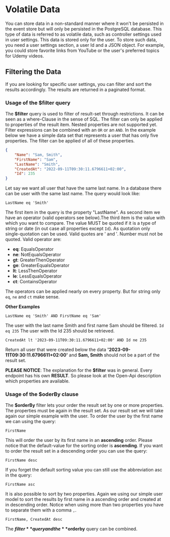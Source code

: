 # Volatile Data

You can store data in a non-standard manner where it won't be persisted in the event store but will only be persisted in the PostgreSQL database. This type of data is referred to as volatile data, such as controller settings used in user settings. This data is stored only for the user. To store such data, you need a user settings section, a user Id and a JSON object. For example, you could store favorite links from YouTube or the user's preferred topics for Udemy videos. 

## Filtering the Data
If you are looking for specific user settings, you can filter and sort the results accordingly. The results are returned in a paginated format.

### Usage of the $filter query
The **$filter** query is used to filter of result-set through restrictions. It can be seen as a where-Clause  in the sense of SQL. The filter can only be applied to properties of the result item. Nested properties are not supported yet. Filter expressions can be combined with an `OR` or an `AND`. In the example below we have a simple data set that represents a user that has only five properties. The filter can be applied of all of these properties.

```json
{
    "Name": "Sam, Smith",
    "FirstName": "Sam",
    "LastName": "Smith",
    "CreatedAt": "2022-09-11T09:30:11.6796611+02:00",
    "Id": 235
}
```
Let say we want all user that have the same last name. In a database there can be user with the same last name. The query would look like:

 `LastName eq 'Smith'`

The first item in the query is the property "LastName". As second item we have an operator (valid operators see below).The third item is the value with which you want to compare. The value MUST be quoted if it is a type of string or date (in out case all properties except `Id`). As quotation only single-quotation can be used. Valid quotes are ' and ′. Number must not be quoted.
Valid operator are:
 
 - **eq**: EqualsOperator
 - **ne**: NotEqualsOperator
 - **gt**: GreaterThenOperator
 - **ge**: GreaterEqualsOperator
 - **lt**: LessThenOperator 
 - **le**: LessEqualsOperator 
 - **ct**: ContainsOperator
   
 The operators can be applied nearly on every property. But for string only `eq`, `ne` and `ct` make sense. 

 **Other Examples**

 `LastName eq 'Smith' AND FirstName eq 'Sam'`

 The user with the last name Smith and first name Sam should be filtered. `Id eq 235` The user with the Id 235 should be retrieved.
 
 `CreatedAt lt '2023-09-11T09:30:11.6796611+02:00' AND Id ne 235 `

 Return all user that were created below the data **'2023-09-11T09:30:11.6796611+02:00'** and **Sam, Smith** should
 not be a part of  the result set.

 **PLEASE NOTICE**:
 The explanation for the **$filter** was in general. Every endpoint has his own **RESULT**. So please look at the Open-Api description which properties are available.
 
### Usage of the $oderBy clause

The **$orderBy** filter lets your order the result set by one or more properties. The properties must be again in the result set. As our result set we will take again our simple example with the user. To order the user by the first name we can using the query:

`FirstName`
 
This will order the user by its first name in an **ascending** order. Please notice that the default-value for the sorting order is **ascending**. If you want to order the result set in a descending order you can use the query: 

`FirstName desc`
 
If you forget the default sorting value you can still use the abbreviation asc in the query:
 
`FirstName asc`

It is also possible to sort by two properties. Again we using our simple user model to sort the results by first name in a ascending order and created at in descending order. Notice when using more than two properties you have to separate them with a comma `,`.
 
`FirstName, CreatedAt desc`

The **$filter** query and the **$orderby** query can be combined.